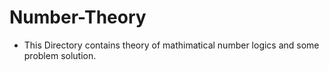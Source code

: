 # Number-Theory
- This Directory contains theory of mathimatical number logics and some problem solution.